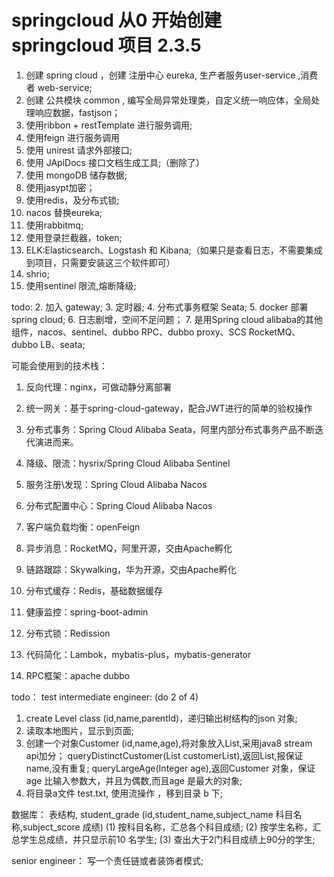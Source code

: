 # springcloud 从0 开始创建 springcloud 项目 2.3.5
1. 创建 spring cloud ，创建 注册中心 eureka, 生产者服务user-service ,消费者 web-service;
2. 创建 公共模块 common , 编写全局异常处理类，自定义统一响应体，全局处理响应数据，fastjson；
3. 使用ribbon + restTemplate 进行服务调用;
4. 使用feign 进行服务调用
5. 使用 unirest 请求外部接口; 
6. 使用 JApiDocs 接口文档生成工具;（删除了）
7. 使用 mongoDB 储存数据;
8. 使用jasypt加密；
9. 使用redis，及分布式锁;
10. nacos 替换eureka;
11. 使用rabbitmq;
12. 使用登录拦截器，token;
13. ELK:Elasticsearch、Logstash 和 Kibana;（如果只是查看日志，不需要集成到项目，只需要安装这三个软件即可）
14. shrio;
15. 使用sentinel 限流,熔断降级;



todo:
2. 加入 gateway;
3. 定时器;
4. 分布式事务框架 Seata;
5. docker 部署spring cloud;
6. 日志剧增，空间不足问题；
7. 是用Spring cloud alibaba的其他组件，nacos、sentinel、dubbo RPC、dubbo proxy、SCS RocketMQ、
dubbo LB、seata;

可能会使用到的技术栈：

1. 反向代理：nginx，可做动静分离部署

2. 统一网关：基于spring-cloud-gateway，配合JWT进行的简单的验权操作

3. 分布式事务：Spring Cloud Alibaba Seata，阿里内部分布式事务产品不断迭代演进而来。

4. 降级、限流：hysrix/Spring Cloud Alibaba Sentinel

5. 服务注册\发现：Spring Cloud Alibaba Nacos

6. 分布式配置中心：Spring Cloud Alibaba Nacos

7. 客户端负载均衡：openFeign

8. 异步消息：RocketMQ，阿里开源，交由Apache孵化

9. 链路跟踪：Skywalking，华为开源，交由Apache孵化

10. 分布式缓存：Redis，基础数据缓存

11. 健康监控：spring-boot-admin

12. 分布式锁：Redission

13. 代码简化：Lambok，mybatis-plus，mybatis-generator

14. RPC框架：apache dubbo

























todo：
 test intermediate engineer:  (do 2 of 4)
1. create Level class (id,name,parentId)，递归输出树结构的json 对象;
2. 读取本地图片，显示到页面;
3. 创建一个对象Customer (id,name,age),将对象放入List,采用java8 stream api加分；
    queryDistinctCustomer(List<Customer> customerList),返回List,报保证name,没有重复;
    queryLargeAge(Integer age),返回Customer 对象，保证age 比输入参数大，并且为偶数,而且age 是最大的对象; 
4. 将目录a文件 test.txt, 使用流操作 ，移到目录 b 下;

数据库：
    表结构, student_grade (id,student_name,subject_name 科目名称,subject_score 成绩) 
     (1) 按科目名称，汇总各个科目成绩;
     (2) 按学生名称，汇总学生总成绩，并只显示前10 名学生;
     (3) 查出大于2门科目成绩上90分的学生;
     
senior engineer：
    写一个责任链或者装饰者模式;

